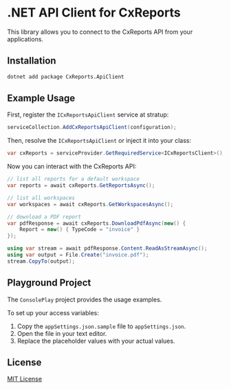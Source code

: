 ﻿# .NET API Client for CxReports

This library allows you to connect to the CxReports API from your applications.

## Installation

```bash
dotnet add package CxReports.ApiClient
```

## Example Usage

First, register the `ICxReportsApiClient` service at stratup:

```csharp
serviceCollection.AddCxReportsApiClient(configuration);
```

Then, resolve the `ICxReportsApiClient` or inject it into your class:

```csharp
var cxReports = serviceProvider.GetRequiredService<ICxReportsClient>();
```

Now you can interact with the CxReports API:

```csharp
// list all reports for a default workspace
var reports = await cxReports.GetReportsAsync();

// list all workspaces
var workspaces = await cxReports.GetWorkspacesAsync();

// download a PDF report
var pdfResponse = await cxReports.DownloadPdfAsync(new() { 
	Report = new() { TypeCode = "invoice" } 
});

using var stream = await pdfResponse.Content.ReadAsStreamAsync();
using var output = File.Create("invoice.pdf");
stream.CopyTo(output);
```

## Playground Project

The `ConsolePlay` project provides the usage examples.

To set up your access variables:

1. Copy the `appSettings.json.sample` file to `appSettings.json`.
2. Open the file in your text editor.
3. Replace the placeholder values with your actual values.

## License

[MIT License](./License.txt)